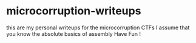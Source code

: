 # microcorruption-writeups
this are my personal writeups for the microcorruption CTFs 
I assume that you know the absolute basics of assembly
Have Fun !
